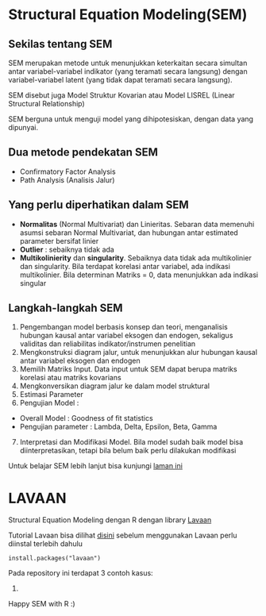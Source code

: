 
# Structural Equation Modeling(SEM)

Sekilas tentang SEM
------------------------
SEM merupakan metode untuk menunjukkan keterkaitan secara simultan antar variabel-variabel indikator (yang
teramati secara langsung) dengan variabel-variabel latent (yang tidak dapat teramati secara langsung).

SEM disebut juga Model Struktur Kovarian atau Model LISREL (Linear Structural Relationship)

SEM berguna untuk menguji model yang dihipotesiskan, dengan data yang dipunyai.

Dua metode pendekatan SEM
------------------------------------
 - Confirmatory Factor Analysis 
 - Path Analysis (Analisis Jalur)

Yang perlu diperhatikan dalam SEM
-------------------------------------------
 - **Normalitas** (Normal Multivariat) dan Linieritas. Sebaran data    memenuhi asumsi sebaran Normal Multivariat, dan hubungan antar estimated parameter bersifat linier
 -  **Outlier** : sebaiknya tidak ada
 - **Multikolinierity** dan **singularity**. Sebaiknya data tidak ada    multikolinier dan singularity. Bila terdapat korelasi antar   variabel, ada indikasi multikolinier. Bila determinan Matriks = 0,    data menunjukkan ada indikasi singular

Langkah-langkah SEM
---------------------------
 1. Pengembangan model berbasis konsep dan teori, menganalisis hubungan kausal antar variabel eksogen dan endogen, sekaligus validitas dan   reliabilitas indikator/instrumen penelitian
  2. Mengkonstruksi diagram jalur, untuk menunjukkan alur hubungan kausal antar variabel eksogen dan endogen
  3. Memilih Matriks Input. Data input untuk SEM dapat berupa matriks korelasi atau matriks kovarians
4. Mengkonversikan diagram jalur ke dalam model struktural
5. Estimasi Parameter
6. Pengujian Model :
- Overall Model : Goodness of fit statistics
- Pengujian parameter : Lambda, Delta, Epsilon, Beta, Gamma

7. Interpretasi dan Modifikasi Model. Bila model sudah baik model bisa diinterpretasikan, tetapi bila belum baik perlu dilakukan modifikasi

Untuk belajar SEM lebih lanjut  bisa kunjungi [laman ini](http://jarrettbyrnes.info/ubc_sem/)

LAVAAN
=======

Structural Equation Modeling dengan R dengan library [Lavaan](http://lavaan.ugent.be/)

Tutorial Lavaan bisa dilihat [disini](http://lavaan.ugent.be/tutorial/tutorial.pdf) 
sebelum menggunakan Lavaan perlu diinstal terlebih dahulu

    install.packages("lavaan")
  
Pada repository ini terdapat 3 contoh kasus:

 1. 

Happy SEM with R :)

